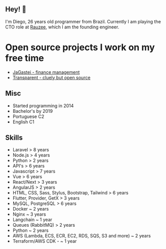 ## Hey! 👋
I'm Diego, 26 years old programmer from Brazil. Currently I am playing the CTO role at [Rauzee](https://linkedin.com/company/90810020), which I am the founding engineer.

# Open source projects I work on my free time

- [JaGastei - finance management](https://github.com/jagastei/jagastei.com.br)
- [Transparent - cluely but open source]([https://github.com/jagastei/jagastei.com.br](https://github.com/diego-lipinski-de-castro/transparent))

## Misc
- Started programming in 2014
- Bachelor's by 2019
- Portuguese C2
- English C1

## Skills
- Laravel > 8 years
- Node.js > 4 years
- Python > 2 years
- API's > 6 years
- Javascript > 7 years
- Vue > 6 years
- React/Next > 3 years
- AngularJS > 2 years
- HTML, CSS, Sass, Stylus, Bootstrap, Tailwind > 6 years
- Flutter, Provider, GetX > 3 years
- MySQL, PostgreSQL > 6 years
- Docker ~ 2 years
- Nginx ~ 3 years
- Langchain ~ 1 year
- Queues (RabbitMQ) > 2 years
- Python ~ 2 years
- AWS (Lambda, ECS, ECR, EC2, RDS, SQS, S3 and more)  ~ 2 years
- Terraform/AWS CDK - ~ 1 year
